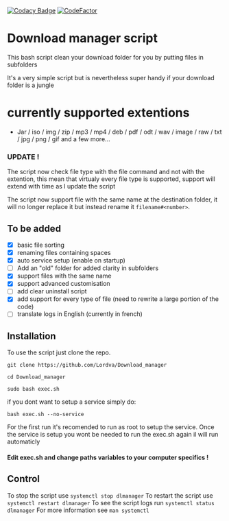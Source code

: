 [![Codacy Badge](https://api.codacy.com/project/badge/Grade/793e70e55d1c4c55adbd7019ecf12190)](https://app.codacy.com/gh/Lordva/Download_manager?utm_source=github.com&utm_medium=referral&utm_content=Lordva/Download_manager&utm_campaign=Badge_Grade)
[![CodeFactor](https://www.codefactor.io/repository/github/lordva/download_manager/badge)](https://www.codefactor.io/repository/github/lordva/download_manager)

# Download manager script

This bash script clean your download folder for you by putting files in subfolders

It's a very simple script but is nevertheless super handy if your download folder is a jungle

# currently supported extentions
 
- Jar / iso / img / zip / mp3 / mp4 / deb / pdf / odt / wav / image / raw / txt / jpg / png / gif and a few more...
	
### UPDATE ! 
The script now check file type with the file command and not with the extention, this mean that virtualy every file type is supported, support will extend with time as I update the script

The script now support file with the same name at the destination folder, it will no longer replace it but instead rename it `filename#<number>`.
## To be added 

- [x] basic file sorting
- [x] renaming files containing spaces
- [x] auto service setup (enable on startup)
- [ ] Add an "old" folder for added clarity in subfolders
- [x] support files with the same name
- [x] support advanced customisation
- [ ] add clear uninstall script
- [x] add support for every type of file (need to rewrite a large portion of the code)
- [ ] translate logs in English (currently in french)

## Installation

To use the script just clone the repo.
```shell
git clone https://github.com/Lordva/Download_manager

cd Download_manager

sudo bash exec.sh
```
if you dont want to setup a service simply do:
```
bash exec.sh --no-service
```

For the first run it's recomended to run as root to setup the service.
Once the service is setup you wont be needed to run the exec.sh again il will run automaticly

#### Edit exec.sh and change paths variables to your computer specifics !
## Control

To stop the script use `systemctl stop dlmanager`
To restart the script use `systemctl restart dlmanager`
To see the script logs run `systemctl status dlmanager`
For more information see `man systemctl`



